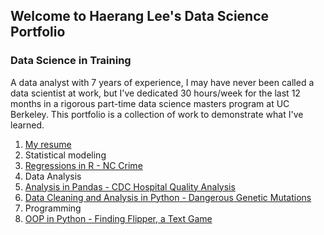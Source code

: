 ## Welcome to Haerang Lee's Data Science Portfolio

### Data Science in Training

A data analyst with 7 years of experience, I may have never been called a data scientist at work, but I've dedicated 30 hours/week for the last 12 months in a rigorous part-time data science masters program at UC Berkeley. This portfolio is a collection of work to demonstrate what I've learned.

1. [My resume](Haerang%20Lee%20Resume.pdf)
1. Statistical modeling
  1. [Regressions in R - NC Crime](Regressions%20in%20R%20-%20NC%20Crime)
1. Data Analysis 
  1. [Analysis in Pandas - CDC Hospital Quality Analysis](Analysis%20in%20Pandas%20-%20CDC%20Hospital%20Quality%20Analysis)
  1. [Data Cleaning and Analysis in Python - Dangerous Genetic Mutations](Data%20Cleaning%20and%20Analysis%20in%20Python%20-%20Dangerous%20Genetic%20Mutations)
1. Programming 
  1. [OOP in Python - Finding Flipper, a Text Game](OOP%20in%20Python%20-%20Finding%20Flipper,%20a%20Text%20Game)
